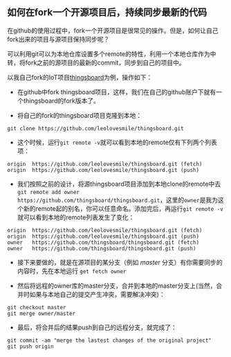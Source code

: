 
## 如何在fork一个开源项目后，持续同步最新的代码
在github的使用过程中，fork一个开源项目是很常见的操作。但是，如何让自己fork出来的项目与源项目保持同步呢？  

可以利用git可以为本地仓库设置多个remote的特性，利用一个本地仓库作为中转，将fork之前的源项目的最新的commit，同步到自己的项目中。

以我自己fork的IoT项目[thingsboard](https://github.com/thingsboard/thingsboard.git)为例，操作如下：

- 在github中fork thingsboard项目，这样，我们在自己的github账户下就有一个thingsboard的fork版本了。

- 将自己的fork的thingsboard项目克隆到本地：
```
git clone https://github.com/leolovesmile/thingsboard.git
```

- 这个时候，运行`git remote -v`就可以看到本地的remote仅有下列两个列表项：
```
origin  https://github.com/leolovesmile/thingsboard.git (fetch)
origin  https://github.com/leolovesmile/thingsboard.git (push)
```

- 我们按照之前的设计，将源thingsboard项目添加到本地clone的remote中去`git remote add owner https://github.com/thingsboard/thingsboard.git`，这里的`owner`是我为这个新的remote起的别名，你可以任意命名。添加完后，再运行`git remote -v`就可以看到本地的remote列表发生了变化：
```
origin  https://github.com/leolovesmile/thingsboard.git (fetch)
origin  https://github.com/leolovesmile/thingsboard.git (push)
owner   https://github.com/thingsboard/thingsboard.git (fetch)
owner   https://github.com/thingsboard/thingsboard.git (push)
```

- 接下来要做的，就是在源项目的某分支（例如 *master* 分支）有你需要同步的内容时，先在本地运行 `get fetch owner`

- 然后将远程的owner库的master分支，合并到本地的master分支上(当然，合并时如果与本地自己的提交产生冲突，需要解决冲突)：
```
git checkout master
git merge owner/master
```

- 最后，将合并后的结果push到自己的远程分支，就完成了：
```
git commit -am "merge the lastest changes of the original project"
git push origin
```